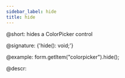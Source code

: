 ```yaml
---
sidebar_label: hide
title: hide
---          
```


@short: hides a ColorPicker control

@signature: {'hide(): void;'}

@example:
form.getItem("colorpicker").hide(); 



@descr:


